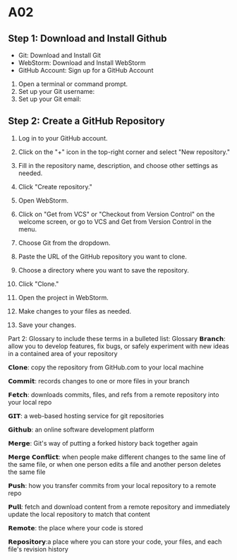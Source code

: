 # A02

## Step 1: Download and Install Github
- Git: Download and Install Git
- WebStorm: Download and Install WebStorm
- GitHub Account: Sign up for a GitHub Account

1. Open a terminal or command prompt.
2. Set up your Git username:
3. Set up your Git email:

## Step 2: Create a GitHub Repository

1. Log in to your GitHub account.
2. Click on the "+" icon in the top-right corner and select "New repository."
3. Fill in the repository name, description, and choose other settings as needed.
4. Click "Create repository."

1. Open WebStorm.
2. Click on "Get from VCS" or "Checkout from Version Control" on the welcome screen, or go to VCS and Get from Version Control in the menu.
3. Choose Git from the dropdown.
4. Paste the URL of the GitHub repository you want to clone.
5. Choose a directory where you want to save the repository.
6. Click "Clone."

1. Open the project in WebStorm.
2. Make changes to your files as needed.
3. Save your changes.

Part 2: Glossary to include these terms in a bulleted list:
Glossary
𝗕𝗿𝗮𝗻𝗰𝗵: allow you to develop features, fix bugs, or safely experiment with new ideas in a contained area of your repository

𝗖𝗹𝗼𝗻𝗲: copy the repository from GitHub.com to your local machine

𝗖𝗼𝗺𝗺𝗶𝘁: records changes to one or more files in your branch

𝗙𝗲𝘁𝗰𝗵: downloads commits, files, and refs from a remote repository into your local repo

𝗚𝗜𝗧: a web-based hosting service for git repositories

𝗚𝗶𝘁𝗵𝘂𝗯: an online software development platform

𝗠𝗲𝗿𝗴𝗲: Git's way of putting a forked history back together again

𝗠𝗲𝗿𝗴𝗲 𝗖𝗼𝗻𝗳𝗹𝗶𝗰𝘁: when people make different changes to the same line of the same file, or when one person edits a file and another person deletes the same file

𝗣𝘂𝘀𝗵: how you transfer commits from your local repository to a remote repo

𝗣𝘂𝗹𝗹: fetch and download content from a remote repository and immediately update the local repository to match that content

𝗥𝗲𝗺𝗼𝘁𝗲: the place where your code is stored

𝗥𝗲𝗽𝗼𝘀𝗶𝘁𝗼𝗿𝘆:a place where you can store your code, your files, and each file's revision history

